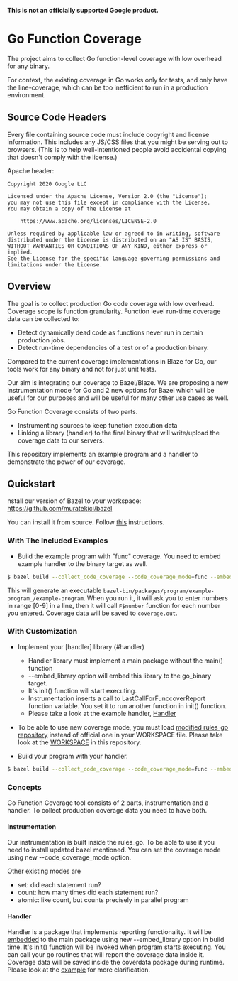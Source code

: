 **This is not an officially supported Google product.**

# Go Function Coverage

The project aims to collect Go function-level coverage with low overhead for any
binary.

For context, the existing coverage in Go works only for tests, and only have the
line-coverage, which can be too inefficient to run in a production environment.

## Source Code Headers

Every file containing source code must include copyright and license
information. This includes any JS/CSS files that you might be serving out to
browsers. (This is to help well-intentioned people avoid accidental copying that
doesn't comply with the license.)

Apache header:

```
Copyright 2020 Google LLC

Licensed under the Apache License, Version 2.0 (the "License");
you may not use this file except in compliance with the License.
You may obtain a copy of the License at

    https://www.apache.org/licenses/LICENSE-2.0

Unless required by applicable law or agreed to in writing, software
distributed under the License is distributed on an "AS IS" BASIS,
WITHOUT WARRANTIES OR CONDITIONS OF ANY KIND, either express or implied.
See the License for the specific language governing permissions and
limitations under the License.
```

## Overview

The goal is to collect production Go code coverage with low overhead. Coverage scope is function granularity.
Function level run-time coverage data can be collected to:

* Detect dynamically dead code as functions never run in certain production jobs.
* Detect run-time dependencies of a test or of a production binary.

Compared to the current coverage implementations in Blaze for Go, our tools work for any binary and not for just unit tests.

Our aim is integrating our coverage to Bazel/Blaze. We are proposing a new instrumentation mode for Go and 2 new options for Bazel which will be useful for our purposes and will be useful for many other use cases as well. 

Go Function Coverage consists of two parts. 

* Instrumenting sources to keep function execution data
* Linking a library (handler) to the final binary that will write/upload the coverage data to our servers.

This repository implements an example program and a handler to demonstrate the power of our coverage.


## Quickstart

nstall our version of Bazel to your workspace: https://github.com/muratekici/bazel

You can install it from source. Follow [this](https://docs.bazel.build/versions/master/install-compile-source.html) instructions. 

### With The Included Examples

* Build the example program with "func" coverage. You need to embed example handler to the binary target as well. 
```bash
$ bazel build --collect_code_coverage --code_coverage_mode=func --embed_library=//packages/handler:example-handler //packages/program:example-program
```
This will generate an executable ```bazel-bin/packages/program/example-program_/example-program```.
When you run it, it will ask you to enter numbers in range [0-9] in a line, then it will call ```F$number``` function for each number you entered.
Coverage data will be saved to ```coverage.out```.

### With Customization

* Implement your [handler] library (#handler)
   * Handler library must implement a main package without the main() function
   * --embed_library option will embed this library to the go_binary target. 
   * It's init() function will start executing.
   * Instrumentation inserts a call to LastCallForFunccoverReport function variable. You set it to run another function in init() function.
   * Please take a look at the example handler, [Handler](../master/packages/handler/main.go)
   
* To be able to use new coverage mode, you must load [modified rules_go repository](https://github.com/muratekici/rules_go) instead of official one in your WORKSPACE file. Please take look at the [WORKSPACE](../master/WORKSPACE) in this repository.

* Build your program with your handler. 

```bash
$ bazel build --collect_code_coverage --code_coverage_mode=func --embed_library=//:your_handler //:your-program
```

### Concepts

Go Function Coverage tool consists of 2 parts, instrumentation and a handler. To collect production coverage data you need to have both.

#### Instrumentation

Our instrumentation is built inside the rules_go. To be able to use it you need to install updated bazel mentioned. You can set the coverage mode using new --code_coverage_mode option. 

Other existing modes are 

* set: did each statement run?
* count: how many times did each statement run?
* atomic: like count, but counts precisely in parallel program

#### Handler

Handler is a package that implements reporting functionality. It will be [embedded](https://github.com/bazelbuild/rules_go/blob/master/go/core.rst#embedding) to the main package using new --embed_library option in build time. It's init() function will be invoked when program starts executing. You can call your go routines that will report the coverage data inside it. Coverage data will be saved inside the coverdata package during runtime. Please look at the [example](../master/packages/handler/) for more clarification. 
